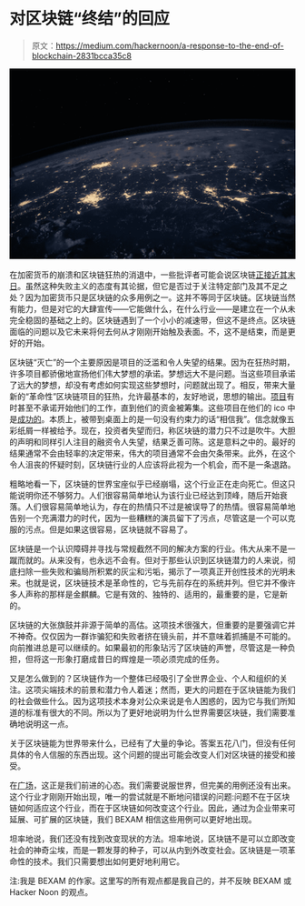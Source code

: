 # 对区块链“终结”的回应

> 原文：<https://medium.com/hackernoon/a-response-to-the-end-of-blockchain-2831bcca35c8>

![](img/bda4ad7eaf7742703c4a637de0b4f350.png)

在加密货币的崩溃和区块链狂热的消退中，一些批评者可能会说区块链[正接近其末日](https://www.forbes.com/sites/bernardmarr/2018/12/10/is-this-the-end-of-blockchain/amp/)。虽然这种失败主义的态度有其论据，但它是否过于关注特定部门及其不足之处？因为加密货币只是区块链的众多用例之一。这并不等同于区块链。区块链当然有能力，但是对它的大肆宣传——它能做什么，在什么行业——是建立在一个从未完全稳固的基础之上的。区块链遇到了一个小小的减速带，但这不是终点。区块链面临的问题以及它未来将何去何从才刚刚开始触及表面。不，这不是结束，而是更好的开始。

区块链“灭亡”的一个主要原因是项目的泛滥和令人失望的结果。因为在狂热时期，许多项目都骄傲地宣扬他们伟大梦想的承诺。梦想远大不是问题。当这些项目承诺了远大的梦想，却没有考虑如何实现这些梦想时，问题就出现了。相反，带来大量新的“革命性”区块链项目的狂热，允许最基本的，友好地说，思想的输出。[项目](https://horizoncomm.co/feast-content/uploads/Horizon-OnePager.pdf)有时甚至不承诺开始他们的工作，直到他们的资金被筹集。这些项目在他们的 ico 中是[成功的](https://en.coinjinja.com/ico/horizon-communications)。本质上，被带到桌面上的是一句没有约束力的话“相信我”。信念就像五彩纸屑一样被给予。现在，投资者失望而归，称区块链的潜力只不过是吹牛。大胆的声明和同样引人注目的融资令人失望，结果乏善可陈。这是意料之中的。最好的结果通常不会由轻率的决定带来，伟大的项目通常不会由欠条带来。此外，在这个令人沮丧的怀疑时刻，区块链行业的人应该将此视为一个机会，而不是一条退路。

粗略地看一下，区块链的世界宝座似乎已经崩塌，这个行业正在走向死亡。但这只能说明你还不够努力。人们很容易简单地认为该行业已经达到顶峰，随后开始衰落。人们很容易简单地认为，存在的热情只不过是被误导了的热情。很容易简单地告别一个充满潜力的时代，因为一些糟糕的演员留下了污点，尽管这是一个可以克服的污点。但是如果这很容易，区块链就不容易了。

区块链是一个认识障碍并寻找与常规截然不同的解决方案的行业。伟大从来不是一蹴而就的。从来没有，也永远不会有。但对于那些认识到区块链潜力的人来说，彻底扫除一些失败和骗局所积累的灰尘和污垢，揭示了一项真正开创性技术的光明未来。也就是说，区块链技术是革命性的，它与先前存在的系统并列。但它并不像许多人声称的那样是金麒麟。它是有效的、独特的、适用的，最重要的是，它是新的。

区块链的大张旗鼓并非源于简单的高估。这项技术很强大，但重要的是要强调它并不神奇。仅仅因为一群诈骗犯和失败者挤在镜头前，并不意味着抓捕是不可能的。向前推进总是可以继续的。如果最初的形象玷污了区块链的声誉，尽管这是一种负担，但将这一形象打磨成昔日的辉煌是一项必须完成的任务。

又是怎么做到的？区块链作为一个整体已经吸引了全世界企业、个人和组织的关注。这项尖端技术的前景和潜力令人着迷；然而，更大的问题在于区块链能为我们的社会做些什么。因为这项技术本身对公众来说是令人困惑的，因为它与我们所知道的标准有很大的不同。所以为了更好地说明为什么世界需要区块链，我们需要准确地说明这一点。

关于区块链能为世界带来什么，已经有了大量的争论。答案五花八门，但没有任何具体的令人信服的东西出现。这个问题的提出可能会改变人们对区块链的接受和接受。

在[广场](https://bexam.io)，这正是我们前进的心态。我们需要说服世界，但完美的用例还没有出来。这个行业才刚刚开始出现，唯一的尝试就是不断地问错误的问题:问题不在于区块链如何适应这个行业，而在于区块链如何改变这个行业。因此，通过为企业带来可延展、可扩展的区块链，我们 BEXAM 相信这些用例可以更好地出现。

坦率地说，我们还没有找到改变现状的方法。坦率地说，区块链不是可以立即改变社会的神奇尘埃，而是一颗发芽的种子，可以从内到外改变社会。区块链是一项革命性的技术。我们只需要想出如何更好地利用它。

注:我是 BEXAM 的作家。这里写的所有观点都是我自己的，并不反映 BEXAM 或 Hacker Noon 的观点。